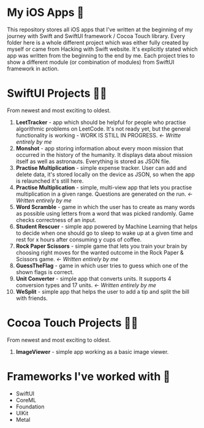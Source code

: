# My iOS Apps 📱

This repository stores all iOS apps that I've written at the beginning of my journey with Swift and SwiftUI framework / Cocoa Touch library. Every folder here is a whole different
project which was either fully created by myself or came from Hacking with Swift website. It's explicitly stated which app was written from the beginning to the end by me. Each project tries to show a different module (or combination of modules) from SwiftUI framework in action. 

# SwiftUI Projects 👨‍💻

From newest and most exciting to oldest.

1. **LeetTracker** - app which should be helpful for people who practise algorithmic problems on LeetCode. It's not ready yet, but the general functionality is working - WORK IS STILL IN PROGRESS. *<- Writte entirely by me* 
1. **Monshot** - app storing information about every moon mission that occurred in the history of the humanity. It displays data about mission itself as well as astronauts. Everything is stored as JSON file.
2. **Practise Multiplication** - simple expense tracker. User can add and delete data, it's stored locally on the device as JSON, so when the app is relaunched it's still here.
3. **Practise Multiplication** - simple, multi-view app that lets you practise multiplication in a given range. Questions are generated on the run. *<- Written entirely by me*
4. **Word Scramble** - game in which the user has to create as many words as possible using letters from a word that was picked randomly. Game checks correctness of an input.
5. **Student Rescuer** - simple app powered by Machine Learning that helps to decide when one should go to sleep to wake up at a given time and rest for x hours after consuming y cups of coffee.
6. **Rock Paper Scissors** - simple game that lets you train your brain by choosing right moves for the wanted outcome in the Rock Paper & Scissors game. *<- Written entirely by me*
7. **GuessTheFlag** - game in which user tries to guess which one of the shown flags is correct.
8. **Unit Converter** - simple app that converts units. It supports 4 conversion types and 17 units. *<- Written entirely by me*
9. **WeSplit** - simple app that helps the user to add a tip and split the bill with friends.

# Cocoa Touch Projects 👩‍💻

From newest and most exciting to oldest.

1. **ImageViewer** - simple app working as a basic image viewer.

# Frameworks I've worked with 🤖

- SwiftUI
- CoreML
- Foundation
- UIKit
- Metal
